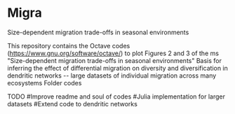 # Migra

Size-dependent migration trade-offs in seasonal environments

This repository contains the Octave codes (https://www.gnu.org/software/octave/) to plot Figures 2 and 3 of the ms "Size-dependent migration trade-offs in seasonal environments"
Basis for inferring the effect of differential migration on diversity and diversification in dendritic networks -- large datasets of individual migration across many ecosystems
Folder codes

TODO 
#Improve readme and soul of codes 
#Julia implementation for larger datasets
#Extend code to dendritic networks
